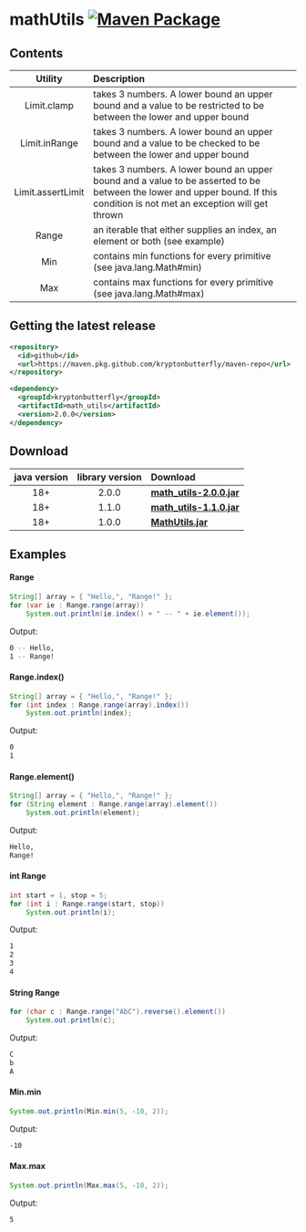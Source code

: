 # mathUtils [![Maven Package](https://github.com/kryptonbutterfly/mathUtils/actions/workflows/maven-publish.yml/badge.svg)](https://github.com/kryptonbutterfly/mathUtils/actions/workflows/maven-publish.yml)

## Contents

Utility           | Description
:---------------: | :----------
Limit.clamp       | takes 3 numbers. A lower bound an upper bound and a value to be restricted to be between the lower and upper bound
Limit.inRange     | takes 3 numbers. A lower bound an upper bound and a value to be checked to be between the lower and upper bound
Limit.assertLimit | takes 3 numbers. A lower bound an upper bound and a value to be asserted to be between the lower and upper bound. If this condition is not met an exception will get thrown
Range   | an iterable that either supplies an index, an element or both (see example)
Min     | contains min functions for every primitive (see java.lang.Math#min)
Max     | contains max functions for every primitive (see java.lang.Math#max)

## Getting the latest release

```xml
<repository>
  <id>github</id>
  <url>https://maven.pkg.github.com/kryptonbutterfly/maven-repo</url>
</repository>
```

```xml
<dependency>
  <groupId>kryptonbutterfly</groupId>
  <artifactId>math_utils</artifactId>
  <version>2.0.0</version>
</dependency>
```

## Download

java version | library version | Download
:----------: | :-------------: | :-------
18+          | 2.0.0           | [**math_utils-2.0.0.jar**](https://github-registry-files.githubusercontent.com/731108692/9a730e80-b64e-11ee-8b97-bfec54dcfa3c?X-Amz-Algorithm=AWS4-HMAC-SHA256&X-Amz-Credential=AKIAVCODYLSA53PQK4ZA%2F20240118%2Fus-east-1%2Fs3%2Faws4_request&X-Amz-Date=20240118T211359Z&X-Amz-Expires=300&X-Amz-Signature=17114c480a45c11304243cac13aa23d089732674bae44fdb1222f3cbf0781aba&X-Amz-SignedHeaders=host&actor_id=0&key_id=0&repo_id=731108692&response-content-disposition=filename%3Dmath_utils-2.0.0.jar&response-content-type=application%2Foctet-stream)
18+          | 1.1.0           | [**math_utils-1.1.0.jar**](https://github-registry-files.githubusercontent.com/731108692/1d98cb80-a59f-11ee-9d01-4b7c029b5d47?X-Amz-Algorithm=AWS4-HMAC-SHA256&X-Amz-Credential=AKIAIWNJYAX4CSVEH53A%2F20231228%2Fus-east-1%2Fs3%2Faws4_request&X-Amz-Date=20231228T153553Z&X-Amz-Expires=300&X-Amz-Signature=d6816090c74473726c78e3778509ef60c9a8c703937cf1bbf9ac6a0ccff2f41d&X-Amz-SignedHeaders=host&actor_id=0&key_id=0&repo_id=731108692&response-content-disposition=filename%3Dmath_utils-1.1.0.jar&response-content-type=application%2Foctet-stream)
18+          | 1.0.0           | [**MathUtils.jar**](https://github.com/tinycodecrank/mathUtils/releases/download/v1.0.0/MathUtils.jar)

## Examples
#### Range
```java
String[] array = { "Hello,", "Range!" };
for (var ie : Range.range(array))
    System.out.println(ie.index() + " -- " + ie.element());
```
Output:
```bash
0 -- Hello,
1 -- Range!
```
#### Range.index()
```java
String[] array = { "Hello,", "Range!" };
for (int index : Range.range(array).index())
    System.out.println(index);
```
Output:
```bash
0
1
```
#### Range.element()
```java
String[] array = { "Hello,", "Range!" };
for (String element : Range.range(array).element())
    System.out.println(element);
```
Output:
```bash
Hello,
Range!
```
#### int Range
```java
int start = 1, stop = 5;
for (int i : Range.range(start, stop))
    System.out.println(i);
```
Output:
```bash
1
2
3
4
```
#### String Range
```java
for (char c : Range.range("AbC").reverse().element())
    System.out.println(c);
```
Output:
```bash
C
b
A
```
#### Min.min
```java
System.out.println(Min.min(5, -10, 2));
```
Output:
```bash
-10
```
#### Max.max
```java
System.out.println(Max.max(5, -10, 2));
```
Output:
```bash
5
```